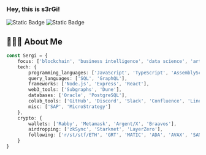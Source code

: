 ### Hey, this is s3rGi!

![Static Badge](https://img.shields.io/badge/sergi.eth-black?logo=x&link=https%3A%2F%2Ftwitter.com%2Fsjuanati)
![Static Badge](https://img.shields.io/badge/Sergi-blue?logo=linkedin&link=https%3A%2F%2Fwww.linkedin.com%2Fin%2Fjuanati%2F)


## 👨🏻‍💻 About Me
```typescript
const Sergi = {
    focus: ['blockchain', 'business intelligence', 'data science', 'artificial intelligence'],
    tech: {
        programming_languages: ['JavaScript', 'TypeScript', 'AssemblyScript', 'Python', 'Solidity', 'HTML', 'CSS'],
        query_languages: ['SQL', 'GraphQL'],
        frameworks: ['Node.js', 'Express', 'React'],
        web3_tools: ['Subgraphs', 'Dune'],
        databases: ['Oracle', 'PostgreSQL'],
        colab_tools: ['GitHub', 'Discord', 'Slack', 'Confluence', 'Linear', 'Notion', 'Trello', 'Jira'],
        misc: ['SAP', 'MicroStrategy']
    },
    crypto: {
        wallets: ['Rabby', 'Metamask', 'Argent/X', 'Braavos'],
        airdropping: ['zkSync', 'Starknet', 'LayerZero'],
        following: ['r/st/stf/ETH', 'GRT', 'MATIC', 'ADA', 'AVAX', 'SAND', 'MANA', 'DOGE', 'CRO', 'BTC']
    }
}

```

<!--
**sjuanati/sjuanati** is a ✨ _special_ ✨ repository because its `README.md` (this file) appears on your GitHub profile.

Here are some ideas to get you started:

- 🔭 I’m currently working on ...
- 🌱 I’m currently learning ...
- 👯 I’m looking to collaborate on ...
- 🤔 I’m looking for help with ...
- 💬 Ask me about ...
- 📫 How to reach me: ...
- 😄 Pronouns: ...
- ⚡ Fun fact: ...
-->
